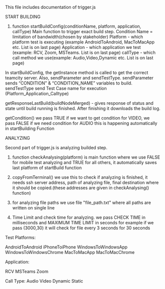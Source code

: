 This file includes documentation of trigger.js

START BUILDING 

1) function startBuildConfig(conditionName, platform, application, callType)
Main function to trigger exact build step.
Condition Name = limitation of bandwidth(chosen by stakeholder)
Platform - which platform test is executing (example AndroidToAndroid, MacToMacApp etc. List is on last page)
Application - which application we test (example: RCV, Zoom, MSTeams. List is on last page)
callType - which call method we use(example: Audio,Video,Dynamic etc. List is on last page)

In startBuildConfig, the getInstance method is called to get the correct teamcity server. Also, sendParameter and sendTestType. 
sendParameter sends “CONDITION” & “CONDITION_NAME” variables to build. 
sendTestType send Test Case name for execution (Platform_Application_Calltype)

getResponseLastBuild(buildNodeMerged) - gives response of status and state until build running is finished. After finishing it downloads the build log.


getCondition() we pass TRUE if we want to get condition for VIDEO, we pass FALSE if we need condition for AUDIO this is happening automatically in startBuilding Function



ANALYZING

Second part of trigger.js is analyzing builded step.

1) function checkAnalysing(platform) is main function where we use FALSE for mobile test analyzing and TRUE for all others, it automatically saves last platform of startBuild function

2) copyFromTerminal() we use this to check if analyzing is finished, it needs ssh server address, path of analyzing file,
final destination where it should be copied.(these addresses are given in checkAnalysing() function)

3) for analyzing file paths we use file "file_path.txt" where all paths are written on single line

4) Time Limit and check time for analyzing. we pass CHECK TIME in milliseconds and MAXIMUM TIME LIMIT in seconds
for example if we pass (3000,30) it will check for file every 3 seconds for 30 seconds




Test Platforms:

AndroidToAndroid
iPhoneToiPhone
WindowsToWindowsApp
WindowsToWindowsChrome
MacToMacApp
MacToMacChrome

Application:

RCV
MSTeams
Zoom

Call Type:
Audio
Video
Dynamic
Static
